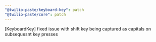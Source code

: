 ```yaml
---
"@twilio-paste/keyboard-key": patch
"@twilio-paste/core": patch
---
```


[KeyboardKey] fixed issue with shift key being captured as capitals on subsequesnt key presses
